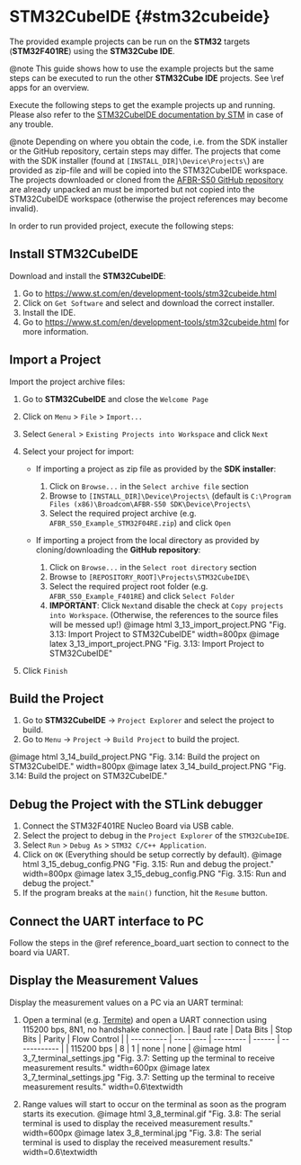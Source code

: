 # STM32CubeIDE {#stm32cubeide}

The provided example projects can be run on the **STM32** targets
(**STM32F401RE**) using the **STM32Cube IDE**.

@note This guide shows how to use the example projects but the same steps can be
executed to run the other **STM32Cube IDE** projects. See \ref apps for an
overview.

Execute the following steps to get the example projects up and running. Please
also refer to the
[STM32CubeIDE documentation by STM](https://www.st.com/en/development-tools/stm32cubeide.html)
in case of any trouble.

@note Depending on where you obtain the code, i.e. from the SDK installer or the
GitHub repository, certain steps may differ. The projects that come with the SDK
installer (found at `[INSTALL_DIR]\Device\Projects\`) are provided as zip-file
and will be copied into the STM32CubeIDE workspace. The projects downloaded or
cloned from the
[AFBR-S50 GitHub repository](https://github.com/Broadcom/AFBR-S50-API) are
already unpacked an must be imported but not copied into the STM32CubeIDE
workspace (otherwise the project references may become invalid).

In order to run provided project, execute the following steps:

## Install STM32CubeIDE

Download and install the **STM32CubeIDE**:

1. Go to <https://www.st.com/en/development-tools/stm32cubeide.html>
2. Click on `Get Software` and select and download the correct installer.
3. Install the IDE.
4. Go to <https://www.st.com/en/development-tools/stm32cubeide.html> for more
   information.

## Import a Project

Import the project archive files:

1. Go to **STM32CubeIDE** and close the `Welcome Page`
2. Click on `Menu` > `File` > `Import...`
3. Select `General` > `Existing Projects into Workspace` and click `Next`
4. Select your project for import:

    - If importing a project as zip file as provided by the **SDK installer**:

        1. Click on `Browse...` in the `Select archive file` section
        2. Browse to `[INSTALL_DIR]\Device\Projects\` (default is
           `C:\Program Files (x86)\Broadcom\AFBR-S50 SDK\Device\Projects\`
        3. Select the required project archive (e.g.
           `AFBR_S50_Example_STM32F04RE.zip`) and click `Open`

    - If importing a project from the local directory as provided by
      cloning/downloading the **GitHub repository**:

        1. Click on `Browse...` in the `Select root directory` section
        2. Browse to `[REPOSITORY_ROOT]\Projects\STM32CubeIDE\`
        3. Select the required project root folder (e.g.
           `AFBR_S50_Example_F401RE`) and click `Select Folder`
        4. **IMPORTANT**: Click `Next`and disable the check at
           `Copy projects into Workspace`. (Otherwise, the references to the
           source files will be messed up!)
           @image html 3_13_import_project.PNG "Fig. 3.13: Import Project to STM32CubeIDE" width=800px
           @image latex 3_13_import_project.PNG "Fig. 3.13: Import Project to STM32CubeIDE"

5. Click `Finish`

## Build the Project

1. Go to **STM32CubeIDE** -> `Project Explorer` and select the project to build.
2. Go to `Menu` -> `Project` -> `Build Project` to build the project.

@image html 3_14_build_project.PNG "Fig. 3.14: Build the project on STM32CubeIDE." width=800px
@image latex 3_14_build_project.PNG "Fig. 3.14: Build the project on STM32CubeIDE."

## Debug the Project with the STLink debugger

1. Connect the STM32F401RE Nucleo Board via USB cable.
2. Select the project to debug in the `Project Explorer` of the `STM32CubeIDE`.
3. Select `Run` > `Debug As` > `STM32 C/C++ Application`.
4. Click on `OK` (Everything should be setup correctly by default).
    @image html 3_15_debug_config.PNG "Fig. 3.15: Run and debug the project." width=800px
    @image latex 3_15_debug_config.PNG "Fig. 3.15: Run and debug the project."
5. If the program breaks at the `main()` function, hit the `Resume` button.

## Connect the UART interface to PC

Follow the steps in the @ref reference_board_uart section to connect to the
board via UART.

## Display the Measurement Values

Display the measurement values on a PC via an UART terminal:

1. Open a terminal (e.g.
   [Termite](https://www.compuphase.com/software_termite.htm)) and open a
   UART connection using 115200 bps, 8N1, no handshake connection.
   | Baud rate  | Data Bits | Stop Bits | Parity | Flow Control |
   | ---------- | --------- | --------- | ------ | ------------ |
   | 115200 bps | 8         | 1         | none   | none         |
   @image html 3_7_terminal_settings.jpg "Fig. 3.7: Setting up the terminal to receive measurement results." width=600px
   @image latex 3_7_terminal_settings.jpg "Fig. 3.7: Setting up the terminal to receive measurement results." width=0.6\textwidth

2. Range values will start to occur on the terminal as soon as the program
   starts its execution.
   @image html 3_8_terminal.gif "Fig. 3.8: The serial terminal is used to display the received measurement results." width=600px
   @image latex 3_8_terminal.jpg "Fig. 3.8: The serial terminal is used to display the received measurement results." width=0.6\textwidth
